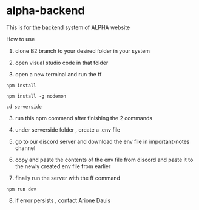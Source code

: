 # alpha-backend
This is for the backend system of ALPHA website

How to use

1. clone B2 branch to your desired folder in your system

2. open visual studio code in that folder

3. open a new terminal and run the ff

```
npm install
```
```
npm install -g nodemon
```
```
cd serverside
```
3. run this npm command after finishing the 2 commands

4. under serverside folder , create a .env file

5. go to our discord server and download the env file in important-notes channel

6. copy and paste the contents of the env file from discord and paste it to the newly created env file from earlier

7. finally run the server with the ff command
```
npm run dev
```
8. if error persists , contact Arione Dauis